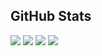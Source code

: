 ## GitHub Stats

<picture>
  <source srcset="https://github-profile-summary-cards.vercel.app/api/cards/repos-per-language?username=whiplashx&theme=github_dark&include_all_commits=true" media="(prefers-color-scheme: dark)" />
  <source srcset="https://github-profile-summary-cards.vercel.app/api/cards/repos-per-language?username=whiplashx&theme=default&include_all_commits=true" media="(prefers-color-scheme: light)" />
  <img src="https://github-profile-summary-cards.vercel.app/api/cards/repos-per-language?username=whiplashx&theme=default&include_all_commits=true" />
</picture>

<picture>
  <source srcset="https://github-profile-summary-cards.vercel.app/api/cards/most-commit-language?username=whiplashx&theme=github_dark&include_all_commits=true" media="(prefers-color-scheme: dark)" />
  <source srcset="https://github-profile-summary-cards.vercel.app/api/cards/most-commit-language?username=whiplashx&theme=default&include_all_commits=true" media="(prefers-color-scheme: light)" />
  <img src="https://github-profile-summary-cards.vercel.app/api/cards/most-commit-language?username=whiplashx&theme=default&include_all_commits=true" />
</picture>

<picture>
  <source srcset="https://github-profile-summary-cards.vercel.app/api/cards/stats?username=whiplashx&theme=github_dark&include_all_commits=true" media="(prefers-color-scheme: dark)" />
  <source srcset="https://github-profile-summary-cards.vercel.app/api/cards/stats?username=whiplashx&theme=default&include_all_commits=true" media="(prefers-color-scheme: light)" />
  <img src="https://github-profile-summary-cards.vercel.app/api/cards/stats?username=whiplashx&theme=default&include_all_commits=true" />
</picture>

<picture>
  <source srcset="https://github-profile-summary-cards.vercel.app/api/cards/productive-time?username=whiplashx&theme=github_dark&utcOffset=8&include_all_commits=true" media="(prefers-color-scheme: dark)" />
  <source srcset="https://github-profile-summary-cards.vercel.app/api/cards/productive-time?username=whiplashx&theme=default&utcOffset=8&include_all_commits=true" media="(prefers-color-scheme: light)" />
  <img src="https://github-profile-summary-cards.vercel.app/api/cards/productive-time?username=whiplashx&theme=default&utcOffset=8&include_all_commits=true" />
</picture>
